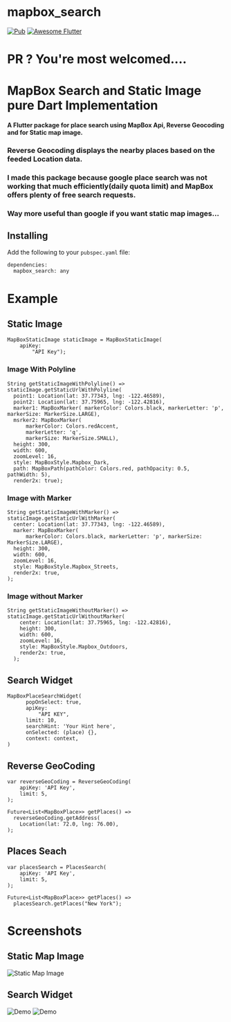 # mapbox_search

[![Pub](https://img.shields.io/pub/v/mapbox_search)](https://pub.dartlang.org/packages/mapbox_search) <a href="https://flutterawesome.com/a-flutter-package-for-place-search-using-mapbox-api-and-for-static-map-image/">
   <img alt="Awesome Flutter" src="https://img.shields.io/badge/Awesome-Flutter-blue.svg?longCache=true&style=flat-square" />
</a>

# PR ? You're most welcomed....

# MapBox Search and Static Image pure Dart Implementation

#### A Flutter package for place search using MapBox Api, Reverse Geocoding and for Static map image.

### Reverse Geocoding displays the nearby places based on the feeded Location data.

### I made this package because google place search was not working that much efficiently(daily quota limit) and MapBox offers plenty of free search requests.

### Way more useful than google if you want static map images...

## Installing

Add the following to your `pubspec.yaml` file:

    dependencies:
      mapbox_search: any

# Example

## Static Image

    MapBoxStaticImage staticImage = MapBoxStaticImage(
        apiKey:
            "API Key");

### Image With Polyline

    String getStaticImageWithPolyline() => staticImage.getStaticUrlWithPolyline(
      point1: Location(lat: 37.77343, lng: -122.46589),
      point2: Location(lat: 37.75965, lng: -122.42816),
      marker1: MapBoxMarker( markerColor: Colors.black, markerLetter: 'p', markerSize: MarkerSize.LARGE),
      msrker2: MapBoxMarker(
          markerColor: Colors.redAccent,
          markerLetter: 'q',
          markerSize: MarkerSize.SMALL),
      height: 300,
      width: 600,
      zoomLevel: 16,
      style: MapBoxStyle.Mapbox_Dark,
      path: MapBoxPath(pathColor: Colors.red, pathOpacity: 0.5,     pathWidth: 5),
      render2x: true);
    

### Image with Marker

    String getStaticImageWithMarker() => staticImage.getStaticUrlWithMarker(
      center: Location(lat: 37.77343, lng: -122.46589),
      marker: MapBoxMarker(
          markerColor: Colors.black, markerLetter: 'p', markerSize: MarkerSize.LARGE),
      height: 300,
      width: 600,
      zoomLevel: 16,
      style: MapBoxStyle.Mapbox_Streets,
      render2x: true,
    );
  

### Image without Marker

    String getStaticImageWithoutMarker() => staticImage.getStaticUrlWithoutMarker(
        center: Location(lat: 37.75965, lng: -122.42816),
        height: 300,
        width: 600,
        zoomLevel: 16,
        style: MapBoxStyle.Mapbox_Outdoors,
        render2x: true,
      );


## Search Widget

    MapBoxPlaceSearchWidget(
          popOnSelect: true,
          apiKey:
              "API KEY",
          limit: 10,
          searchHint: 'Your Hint here',
          onSelected: (place) {},
          context: context,
    )

## Reverse GeoCoding

    var reverseGeoCoding = ReverseGeoCoding(
        apiKey: 'API Key',
        limit: 5,
    );

    Future<List<MapBoxPlace>> getPlaces() =>
      reverseGeoCoding.getAddress(
        Location(lat: 72.0, lng: 76.00),
    );
    
## Places Seach

    var placesSearch = PlacesSearch(
        apiKey: 'API Key',
        limit: 5,
    );

    Future<List<MapBoxPlace>> getPlaces() =>
      placesSearch.getPlaces("New York");

# Screenshots

## Static Map Image

<img src="https://github.com/ketanchoyal/mapbox_search/raw/dev/Screenshots/staticImages.png" alt="Static Map Image"/>

## Search Widget

<img src="https://github.com/ketanchoyal/mapbox_search/raw/dev/Screenshots/search2.png" alt="Demo"/>

<img src="https://github.com/ketanchoyal/mapbox_search/raw/dev/Screenshots/search1.png" alt="Demo"/>